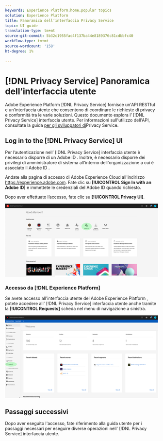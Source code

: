 ```yaml
---
keywords: Experience Platform;home;popular topics
solution: Experience Platform
title: Panoramica dell’interfaccia Privacy Service
topic: UI guide
translation-type: tm+mt
source-git-commit: 5b32c1955fac4f137ba44e8189376c81cdbbfc40
workflow-type: tm+mt
source-wordcount: '158'
ht-degree: 1%

---
```



# [!DNL Privacy Service] Panoramica dell’interfaccia utente

 Adobe Experience Platform [!DNL Privacy Service] fornisce un&#39;API RESTful e un&#39;interfaccia utente che consentono di coordinare le richieste di privacy e conformità tra le varie soluzioni. Questo documento esplora l’ [!DNL Privacy Service] interfaccia utente. Per informazioni sull&#39;utilizzo dell&#39;API, consultate la guida [per gli sviluppatori di](../api/getting-started.md)Privacy Service.

## Log in to the [!DNL Privacy Service] UI

Per l’autenticazione nell’ [!DNL Privacy Service] interfaccia utente è necessario disporre di un Adobe ID . Inoltre, è necessario disporre dei privilegi di amministratore di sistema all&#39;interno dell&#39;organizzazione a cui è associato il Adobe ID .

Andate alla pagina di accesso di Adobe Experience Cloud all&#39;indirizzo https://experience.adobe.com. Fate clic su **[!UICONTROL Sign In with an Adobe ID]** e immettete le credenziali del Adobe ID  quando richiesto.

Dopo aver effettuato l’accesso, fate clic su **[!UICONTROL Privacy UI]**.

![](../images/ui-overview/quick-access.png)

### Accesso da [!DNL Experience Platform]

Se avete accesso all&#39;interfaccia utente del Adobe Experience Platform , potete accedere all&#39; [!DNL Privacy Service] interfaccia utente anche tramite la **[!UICONTROL Requests]** scheda nel menu di navigazione a sinistra.

![](../images/ui-overview/platform.png)

## Passaggi successivi

Dopo aver eseguito l&#39;accesso, fate riferimento alla guida [](user-guide.md) utente per i passaggi necessari per eseguire diverse operazioni nell&#39; [!DNL Privacy Service] interfaccia utente.